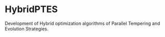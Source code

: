 # HybridPTES
Development of Hybrid optimization algorithms of Parallel Tempering and Evolution Strategies.
